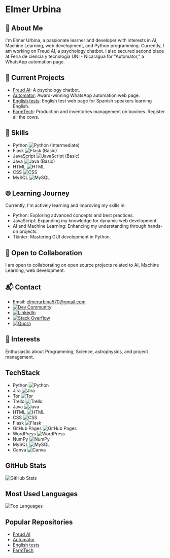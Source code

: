 # Elmer Urbina

## 💫 About Me

I'm Elmer Urbina, a passionate learner and developer with interests in AI, Machine Learning, web development, and Python programming. Currently, I am working on Freud AI, a psychology chatbot. I also secured second place at Feria de ciencia y tecnología UNI - Nicaragua for "Automator," a WhatsApp automation page.

## 🚀 Current Projects

- [Freud AI](https://github.com/elmerurbina/freud-ai): A psychology chatbot.
- [Automator](https://github.com/elmerurbina/automator): Award-winning WhatsApp automation web page.
- [English tests](https://github.com/elmerurbina/english): English test web page for Spanish speakers learning English.
- [FarmTech](https://github.com/farmtech24/farmtech): Production and inventories management on bovines. Register all the cows.

## 🔧 Skills

- Python ![Python](https://img.icons8.com/color/48/000000/python.png) (Intermediate)
- Flask ![Flask](https://img.icons8.com/color/48/000000/flask.png) (Basic)
- JavaScript ![JavaScript](https://img.icons8.com/color/48/000000/javascript.png) (Basic)
- Java ![Java](https://img.icons8.com/color/48/000000/java-coffee-cup-logo.png) (Basic)
- HTML ![HTML](https://img.icons8.com/color/48/000000/html-5.png)
- CSS ![CSS](https://img.icons8.com/color/48/000000/css3.png)
- MySQL ![MySQL](https://img.icons8.com/fluency/48/000000/mysql-logo.png)
  
## 🌐 Learning Journey

Currently, I'm actively learning and improving my skills in:

- Python: Exploring advanced concepts and best practices.
- JavaScript: Expanding my knowledge for dynamic web development.
- AI and Machine Learning: Enhancing my understanding through hands-on projects.
- Tkinter: Mastering GUI development in Python.

## 🌟 Open to Collaboration

I am open to collaborating on open source projects related to AI, Machine Learning, web development.

## 📬 Contact

- Email: elmerurbina570@gmail.com
- [![Dev Community](https://img.icons8.com/color/48/000000/dev.png)](https://dev.to/elmerurbina)
- [![LinkedIn](https://img.icons8.com/color/48/000000/linkedin.png)](https://www.linkedin.com/in/elmer-urbina-meneses-290a3b208?utm_source=share&utm_campaign=share_via&utm_content=profile&utm_medium=android_app)
- [![Stack Overflow](https://img.icons8.com/color/48/000000/stackoverflow.png)](https://stackoverflow.com/users/22451823/elmer-urbina-meneses?tab=profile)
- [![Quora](https://img.icons8.com/fluency/48/000000/quora.png)](https://www.quora.com/profile/Elmer-Urbina-Meneses)

## 🌈 Interests

Enthusiastic about Programming, Science, astrophysics, and project management.

## TechStack

- Python ![Python](https://img.icons8.com/color/48/000000/python.png)
- Jira ![Jira](https://img.icons8.com/color/48/000000/jira.png)
- Tor ![Tor](https://img.icons8.com/ios-filled/50/000000/tor-browser.png)
- Trello ![Trello](https://img.icons8.com/color/48/000000/trello.png)
- Java ![Java](https://img.icons8.com/color/48/000000/java-coffee-cup-logo.png)
- HTML ![HTML](https://img.icons8.com/color/48/000000/html-5.png)
- CSS ![CSS](https://img.icons8.com/color/48/000000/css3.png)
- Flask ![Flask](https://img.icons8.com/color/48/000000/flask.png)
- GitHub Pages ![GitHub Pages](https://img.icons8.com/ios-filled/50/000000/github.png)
- WordPress ![WordPress](https://img.icons8.com/color/48/000000/wordpress.png)
- NumPy ![NumPy](https://img.icons8.com/ios-filled/50/000000/numpy.png)
- MySQL ![MySQL](https://img.icons8.com/fluency/48/000000/mysql-logo.png)
- Canva ![Canva](https://img.icons8.com/fluency/48/000000/canva.png)

## GitHub Stats

![GitHub Stats](https://github-readme-stats.vercel.app/api?username=elmerurbina&show_icons=true&exclude_repos=freud-ai,automator,english,farmtech)

## Most Used Languages

![Top Languages](https://github-readme-stats.vercel.app/api/top-langs/?username=elmerurbina&layout=compact)

## Popular Repositories

- [Freud AI](https://github.com/elmerurbina/freud-ai)
- [Automator](https://github.com/elmerurbina/automator)
- [English tests](https://github.com/elmerurbina/english)
- [FarmTech](https://github.com/farmtech24/farmtech)

